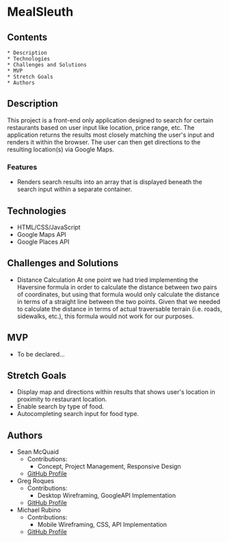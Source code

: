 # MealSleuth

## Contents
    * Description
    * Technologies
    * Challenges and Solutions
    * MVP
    * Stretch Goals
    * Authors

## Description
This project is a front-end only application designed to search for certain restaurants based on user input like location, price range, etc. The application returns the results most closely matching the user's input and renders it within the browser. The user can then get directions to the resulting location(s) via Google Maps.

### Features
* Renders search results into an array that is displayed beneath the search input within a separate container.

## Technologies
* HTML/CSS/JavaScript
* Google Maps API
* Google Places API

## Challenges and Solutions
* Distance Calculation
     At one point we had tried implementing the Haversine formula in order to calculate the distance between two pairs of coordinates, but using that formula would only calculate the distance in terms of a straight line between the two points. Given that we needed to calculate the distance in terms of actual traversable terrain (i.e. roads, sidewalks, etc.), this formula would not work for our purposes.

## MVP
* To be declared...

## Stretch Goals
* Display map and directions within results that shows user's location in proximity to restaurant location.
* Enable search by type of food.
* Autocompleting search input for food type.

## Authors
* Sean McQuaid
    * Contributions:
        * Concept, Project Management, Responsive Design
    * [GitHub Profile](https://github.com/seanmcquaid)
* Greg Roques
    * Contributions:
        * Desktop Wireframing, GoogleAPI Implementation
    * [GitHub Profile](https://github.com/GregRoques)
* Michael Rubino
    * Contributions:
        * Mobile Wireframing, CSS, API Implementation
    * [GitHub Profile](https://github.com/rubinoAM)